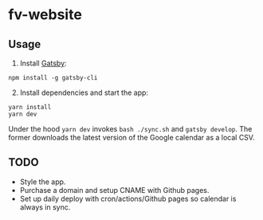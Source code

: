 # fv-website

## Usage

1. Install [Gatsby](https://www.gatsbyjs.com/):

```
npm install -g gatsby-cli
```

2. Install dependencies and start the app:

```
yarn install
yarn dev
```

Under the hood `yarn dev` invokes `bash ./sync.sh` and `gatsby develop`. The former downloads the
latest version of the Google calendar as a local CSV.

## TODO
* Style the app.
* Purchase a domain and setup CNAME with Github pages.
* Set up daily deploy with cron/actions/Github pages so calendar is always in sync.
